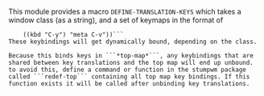 This module provides a macro ```DEFINE-TRANSLATION-KEYS``` which takes a
window class (as a string), and a set of keymaps in the format of
```(((kbd "C-w") "meta C-x")
    ((kbd "C-y") "meta C-v"))```
These keybindings will get dynamically bound, depending on the class.

Because this binds keys in ```*top-map*```, any keybindings that are
shared between key translations and the top map will end up unbound.
to avoid this, define a command or function in the stumpwm package
called ```redef-top``` containing all top map key bindings. If this
function exists it will be called after unbinding key translations. 
